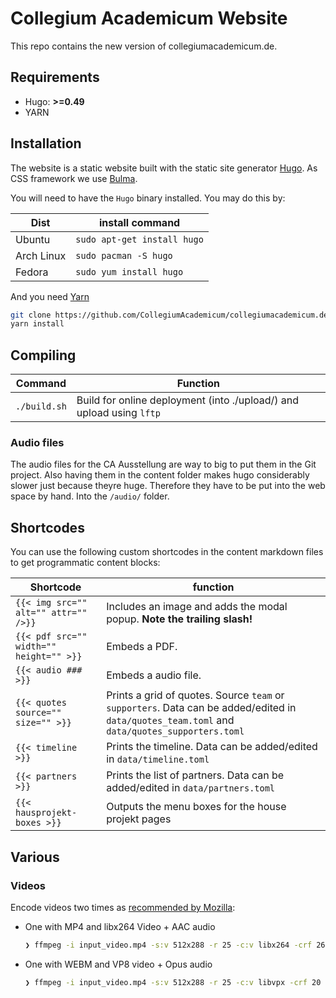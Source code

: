 # Collegium Academicum Website

This repo contains the new version of collegiumacademicum.de.

## Requirements

* Hugo: __>=0.49__
* YARN

## Installation

The website is a static website built with the static site generator [Hugo](gohugo.io). As CSS framework we use [Bulma](bulma.io).

You will need to have the `Hugo` binary installed. You may do this by:

| Dist | install command |
| --- | --- |
| Ubuntu | `sudo apt-get install hugo` |
| Arch Linux | `sudo pacman -S hugo` |
| Fedora | `sudo yum install hugo` |

And you need [Yarn](https://yarnpkg.com/lang/en/docs/install)

```bash
git clone https://github.com/CollegiumAcademicum/collegiumacademicum.de
yarn install
```

## Compiling

| Command | Function |
| --- | --- |
| `./build.sh` | Build for online deployment (into ./upload/) and upload using `lftp` |

### Audio files

The audio files for the CA Ausstellung are way to big to put them in the Git project. Also having them in the content folder makes hugo considerably slower just because theyre huge. Therefore they have to be put into the web space by hand. Into the `/audio/` folder.

## Shortcodes

You can use the following custom shortcodes in the content markdown files to get programmatic content blocks:

| Shortcode | function |
| --- | --- |
| `{{< img src="" alt="" attr="" />}}` | Includes an image and adds the modal popup. **Note the trailing slash!** |
| `{{< pdf src="" width="" height="" >}}`| Embeds a PDF. |
| `{{< audio ### >}}`| Embeds a audio file. |
| `{{< quotes source="" size="" >}}` | Prints a grid of quotes. Source `team` or `supporters`. Data can be added/edited in `data/quotes_team.toml` and `data/quotes_supporters.toml` |
| `{{< timeline >}}` | Prints the timeline. Data can be added/edited in `data/timeline.toml` |
| `{{< partners >}}` | Prints the list of partners. Data can be added/edited in `data/partners.toml` |
| `{{< hausprojekt-boxes >}}` | Outputs the menu boxes for the house projekt pages |

## Various

### Videos

Encode videos two times as [recommended by Mozilla](https://developer.mozilla.org/en-US/docs/Web/Media/Formats/Video_codecs):

- One with MP4 and libx264 Video + AAC audio
    ```bash
    ❯ ffmpeg -i input_video.mp4 -s:v 512x288 -r 25 -c:v libx264 -crf 26 -c:a aac -b:a 128k output_video.mp4
    ```
- One with WEBM and VP8 video + Opus audio
    ```bash
    ❯ ffmpeg -i input_video.mp4 -s:v 512x288 -r 25 -c:v libvpx -crf 20 -c:a libopus -b:a 96k output_video.webm
    ```
